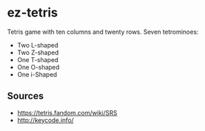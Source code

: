 # ez-tetris
Tetris game with ten columns and twenty rows.
Seven tetrominoes:
- Two L-shaped
- Two Z-shaped
- One T-shaped
- One O-shaped
- One i-Shaped


## Sources
- https://tetris.fandom.com/wiki/SRS
- http://keycode.info/
